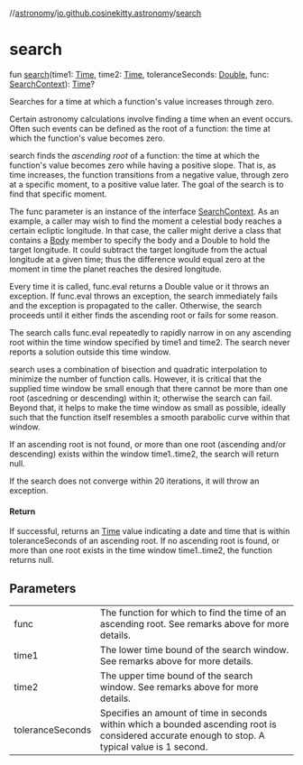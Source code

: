 //[astronomy](../../index.md)/[io.github.cosinekitty.astronomy](index.md)/[search](search.md)

# search

fun [search](search.md)(time1: [Time](-time/index.md), time2: [Time](-time/index.md), toleranceSeconds: [Double](https://kotlinlang.org/api/latest/jvm/stdlib/kotlin/-double/index.html), func: [SearchContext](-search-context/index.md)): [Time](-time/index.md)?

Searches for a time at which a function's value increases through zero.

Certain astronomy calculations involve finding a time when an event occurs. Often such events can be defined as the root of a function: the time at which the function's value becomes zero.

search finds the *ascending root* of a function: the time at which the function's value becomes zero while having a positive slope. That is, as time increases, the function transitions from a negative value, through zero at a specific moment, to a positive value later. The goal of the search is to find that specific moment.

The func parameter is an instance of the interface [SearchContext](-search-context/index.md). As an example, a caller may wish to find the moment a celestial body reaches a certain ecliptic longitude. In that case, the caller might derive a class that contains a [Body](-body/index.md) member to specify the body and a Double to hold the target longitude. It could subtract the target longitude from the actual longitude at a given time; thus the difference would equal zero at the moment in time the planet reaches the desired longitude.

Every time it is called, func.eval returns a Double value or it throws an exception. If func.eval throws an exception, the search immediately fails and the exception is propagated to the caller. Otherwise, the search proceeds until it either finds the ascending root or fails for some reason.

The search calls func.eval repeatedly to rapidly narrow in on any ascending root within the time window specified by time1 and time2. The search never reports a solution outside this time window.

search uses a combination of bisection and quadratic interpolation to minimize the number of function calls. However, it is critical that the supplied time window be small enough that there cannot be more than one root (ascedning or descending) within it; otherwise the search can fail. Beyond that, it helps to make the time window as small as possible, ideally such that the function itself resembles a smooth parabolic curve within that window.

If an ascending root is not found, or more than one root (ascending and/or descending) exists within the window time1..time2, the search will return null.

If the search does not converge within 20 iterations, it will throw an exception.

#### Return

If successful, returns an [Time](-time/index.md) value indicating a date and time that is within toleranceSeconds of an ascending root. If no ascending root is found, or more than one root exists in the time window time1..time2, the function returns null.

## Parameters

| | |
|---|---|
| func | The function for which to find the time of an ascending root.     See remarks above for more details. |
| time1 | The lower time bound of the search window.     See remarks above for more details. |
| time2 | The upper time bound of the search window.     See remarks above for more details. |
| toleranceSeconds | Specifies an amount of time in seconds within which a bounded ascending root     is considered accurate enough to stop. A typical value is 1 second. |
